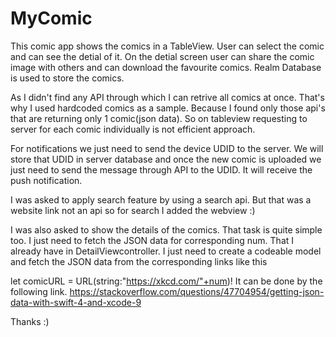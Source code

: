 # MyComic

This comic app shows the comics in a TableView. User can select the comic and can see the detial of it.
On the detial screen user can share the comic image with others and can download the favourite comics.
Realm Database is used to store the comics.

As I didn't find any API through which I can retrive all comics at once. That's why I used hardcoded comics as a sample.
Because I found only those api's that are returning only 1 comic(json data). So on tableview requesting to server for each comic 
individually is not efficient approach.

For notifications we just need to send the device UDID to the server. We will store that UDID in server database and once the 
new comic is uploaded we just need to send the message through API to the UDID. It will receive the push notification.

I was asked to apply search feature by using a search api. But that was a website link not an api so for search I added the webview :)

I was also asked to show the details of the comics. That task is quite simple too. I just need to fetch the JSON data for corresponding num. That I already have in DetailViewcontroller. I just need to create a codeable model and fetch the JSON data from the corresponding links like this

let comicURL = URL(string:"https://xkcd.com/"+num)!
It can be done by the following link.
https://stackoverflow.com/questions/47704954/getting-json-data-with-swift-4-and-xcode-9

Thanks :)
